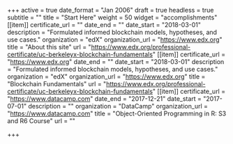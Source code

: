 +++
active = true
date_format = "Jan 2006"
draft = true
headless = true
subtitle = ""
title = "Start Here"
weight = 50
widget = "accomplishments"
[[item]]
certificate_url = ""
date_end = ""
date_start = "2018-03-01"
description = "Formulated informed blockchain models, hypotheses, and use cases."
organization = "edX"
organization_url = "https://www.edx.org"
title = "About this site"
url = "https://www.edx.org/professional-certificate/uc-berkeleyx-blockchain-fundamentals"
[[item]]
certificate_url = "https://www.edx.org"
date_end = ""
date_start = "2018-03-01"
description = "Formulated informed blockchain models, hypotheses, and use cases."
organization = "edX"
organization_url = "https://www.edx.org"
title = "Blockchain Fundamentals"
url = "https://www.edx.org/professional-certificate/uc-berkeleyx-blockchain-fundamentals"
[[item]]
certificate_url = "https://www.datacamp.com"
date_end = "2017-12-21"
date_start = "2017-07-01"
description = ""
organization = "DataCamp"
organization_url = "https://www.datacamp.com"
title = "Object-Oriented Programming in R: S3 and R6 Course"
url = ""

+++

